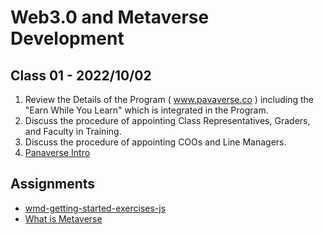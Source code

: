 # Web3.0 and Metaverse Development

## Class 01 - 2022/10/02

1. Review the Details of the Program ( www.pavaverse.co ) including the "Earn While You Learn" which is integrated in the Program.
2. Discuss the procedure of appointing Class Representatives, Graders, and Faculty in Training.
3. Discuss the procedure of appointing COOs and Line Managers.
4. [Panaverse Intro](https://docs.google.com/presentation/d/12C1s4UBTlR9nZNEkRE6aAuGeRA3s92jx-8nJKo9jdH4/edit?usp=sharing)

## Assignments

- [wmd-getting-started-exercises-js](https://github.com/hassan-ak/wmd-getting-started-exercises-js)
- [What is Metaverse](https://docs.google.com/presentation/d/1ky2jl8Cyg37EOzzAqB-Dili2l836mXgcRP0IC5H_L3I/edit?usp=sharing)
